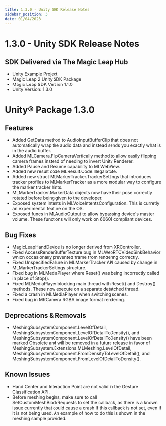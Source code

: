 ```yaml
---
title: 1.3.0 - Unity SDK Release Notes
sidebar_position: 3
date: 01/04/2023
---
```


# 1.3.0 - Unity SDK Release Notes

## SDK Delivered via The Magic Leap Hub

- Unity Example Project
- Magic Leap 2 Unity SDK Package
- Magic Leap SDK Version 1.1.0
- Unity Version: 1.3.0

# Unity® Package 1.3.0

## Features

- Added GetData method to AudioInputBufferClip that does not automatically wrap the audio data and instead sends you exactly what is in the audio buffer.
- Added MLCamera.FlipCameraVertically method to allow easily flipping camera frames instead of needing to invert Unity Renderer.
- Added Pause and Resume capability to MLWebView.
- Added new result code MLResult.Code.IllegalState.
- Added new struct MLMarkerTracker.TrackerSettings that introduces tracker profiles to MLMarkerTracker as a more modular way to configure the marker tracker hints.
- MLMarkerTracker.MarkerData objects now have their pose correctly rotated before being given to the developer.
- Exposed system intents in MLVoiceIntentsConfiguration. This is curretly an experimental feature on the OS.
- Exposed funcs in MLAudioOutput to allow bypassing device's master volume. These functions will only work on 60601 compliant devices.

## Bug Fixes

- MagicLeapHandDevice is no longer derived from XRController.
- Fixed AccessRenderBufferTexture bug in MLWebRTCVideoSinkBehavior which occasionally prevented frame from rendering correctly.
- Fixed UnspecifiedFailure in MLMarkerTracker API caused by change in MLMarkerTrackerSettings structure.
- Fixed bug in MLMediaPlayer where Reset() was being incorrectly called in place of Stop().
- Fixed MLMediaPlayer blocking main thread with Reset() and Destroy() methods. These now execute on a separate detatched thread.
- Fixed a crash in MLMediaPlayer when switching scenes.
- Fixed bug in MRCamera RGBA image format rendering.

## Deprecations & Removals

- MeshingSubsystemComponent.LevelOfDetail, MeshingSubsystemComponent.LevelOfDetailToDensity(), and MeshingSubsystemComponent.LevelOfDetailToDensity() have been marked Obsolete and will be removed in a future release in favor of MeshingSubsystem.Extensions.MLMeshing.LevelOfDetail, MeshingSubsystemComponent.FromDensityToLevelOfDetail(), and MeshingSubsystemComponent.FromLevelOfDetailToDensity().

## Known Issues

- Hand Center and Interaction Point are not valid in the Gesture Classification API.
- Before meshing begins, make sure to call SetCustomMeshBlockRequests to set the callback, as there is a known issue currently that could cause a crash If this callback is not set, even if it is not being used. An example of how to do this is shown in the meshing sample provided.
